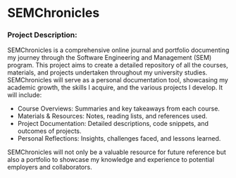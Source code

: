 # SEMChronicles

### Project Description:

SEMChronicles is a comprehensive online journal and portfolio documenting my journey through the Software Engineering and Management (SEM) program. This project aims to create a detailed repository of all the courses, materials, and projects undertaken throughout my university studies. SEMChronicles will serve as a personal documentation tool, showcasing my academic growth, the skills I acquire, and the various projects I develop. It will include:

- Course Overviews: Summaries and key takeaways from each course.
- Materials & Resources: Notes, reading lists, and references used.
- Project Documentation: Detailed descriptions, code snippets, and outcomes of projects.
- Personal Reflections: Insights, challenges faced, and lessons learned.

SEMChronicles will not only be a valuable resource for future reference but also a portfolio to showcase my knowledge and experience to potential employers and collaborators.
